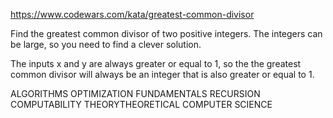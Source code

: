 https://www.codewars.com/kata/greatest-common-divisor

Find the greatest common divisor of two positive integers. The integers can be large, so you need to find a clever solution.

The inputs x and y are always greater or equal to 1, so the the greatest common divisor will always be an integer that is also greater or equal to 1.

ALGORITHMS OPTIMIZATION FUNDAMENTALS RECURSION COMPUTABILITY THEORYTHEORETICAL COMPUTER SCIENCE
